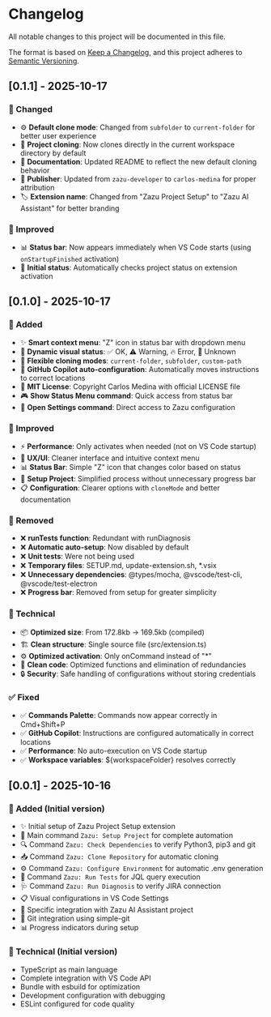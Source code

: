 # Changelog

All notable changes to this project will be documented in this file.

The format is based on [Keep a Changelog](https://keepachangelog.com/en/1.0.0/), and this project adheres to [Semantic Versioning](https://semver.org/spec/v2.0.0.html).

## [0.1.1] - 2025-10-17

### 🔧 Changed
- ⚙️ **Default clone mode**: Changed from `subfolder` to `current-folder` for better user experience
- 📁 **Project cloning**: Now clones directly in the current workspace directory by default
- 📖 **Documentation**: Updated README to reflect the new default cloning behavior
- 👤 **Publisher**: Updated from `zazu-developer` to `carlos-medina` for proper attribution
- 🏷️ **Extension name**: Changed from "Zazu Project Setup" to "Zazu AI Assistant" for better branding

### 🚀 Improved
- 📊 **Status bar**: Now appears immediately when VS Code starts (using `onStartupFinished` activation)
- 🔄 **Initial status**: Automatically checks project status on extension activation

## [0.1.0] - 2025-10-17

### 🎉 Added
- ✨ **Smart context menu**: "Z" icon in status bar with dropdown menu
- 🎯 **Dynamic visual status**: ✅ OK, ⚠️ Warning, 🔥 Error, 🔄 Unknown
- 📍 **Flexible cloning modes**: `current-folder`, `subfolder`, `custom-path`
- 🧠 **GitHub Copilot auto-configuration**: Automatically moves instructions to correct locations
- 📄 **MIT License**: Copyright Carlos Medina with official LICENSE file
- 🎮 **Show Status Menu command**: Quick access from status bar
- 🔧 **Open Settings command**: Direct access to Zazu configuration

### 🚀 Improved
- ⚡ **Performance**: Only activates when needed (not on VS Code startup)
- 🎨 **UX/UI**: Cleaner interface and intuitive context menu
- 📊 **Status Bar**: Simple "Z" icon that changes color based on status
- 🔄 **Setup Project**: Simplified process without unnecessary progress bar
- 📋 **Configuration**: Clearer options with `cloneMode` and better documentation

### 🧹 Removed
- ❌ **runTests function**: Redundant with runDiagnosis
- ❌ **Automatic auto-setup**: Now disabled by default
- ❌ **Unit tests**: Were not being used
- ❌ **Temporary files**: SETUP.md, update-extension.sh, *.vsix
- ❌ **Unnecessary dependencies**: @types/mocha, @vscode/test-cli, @vscode/test-electron
- ❌ **Progress bar**: Removed from setup for greater simplicity

### 🔧 Technical
- 📦 **Optimized size**: From 172.8kb → 169.5kb (compiled)
- 🏗️ **Clean structure**: Single source file (src/extension.ts)
- ⚙️ **Optimized activation**: Only onCommand instead of "*"
- 📝 **Clean code**: Optimized functions and elimination of redundancies
- 🔒 **Security**: Safe handling of configurations without storing credentials

### ✅ Fixed
- ✅ **Commands Palette**: Commands now appear correctly in Cmd+Shift+P
- ✅ **GitHub Copilot**: Instructions are configured automatically in correct locations
- ✅ **Performance**: No auto-execution on VS Code startup
- ✅ **Workspace variables**: ${workspaceFolder} resolves correctly

## [0.0.1] - 2025-10-16

### 🎉 Added (Initial version)
- ✨ Initial setup of Zazu Project Setup extension
- 🚀 Main command `Zazu: Setup Project` for complete automation
- 🔍 Command `Zazu: Check Dependencies` to verify Python3, pip3 and git
- 📥 Command `Zazu: Clone Repository` for automatic cloning
- ⚙️ Command `Zazu: Configure Environment` for automatic .env generation
- 🧪 Command `Zazu: Run Tests` for JQL query execution
- 🩺 Command `Zazu: Run Diagnosis` to verify JIRA connection
- 📋 Visual configurations in VS Code Settings
- 🎯 Specific integration with Zazu AI Assistant project
- 🔄 Git integration using simple-git
- 📊 Progress indicators during setup

### 🔧 Technical (Initial version)
- TypeScript as main language
- Complete integration with VS Code API
- Bundle with esbuild for optimization
- Development configuration with debugging
- ESLint configured for code quality
